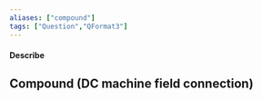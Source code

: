 ```yaml
---
aliases: ["compound"]
tags: ["Question","QFormat3"]
---
```


#### Describe
## Compound (DC machine field connection)
